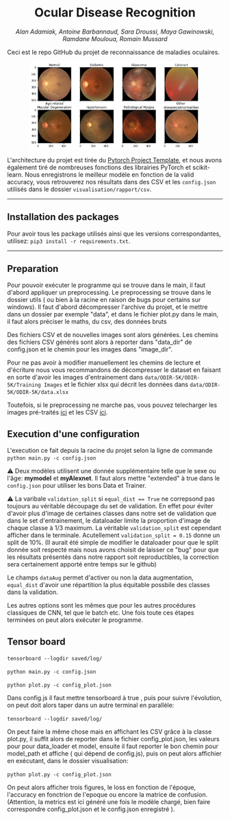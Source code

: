 # <h1 align="center">Ocular Disease Recognition</h1>
<p align="center" style="font-style:italic;">
    Alan Adamiak, Antoine Barbannaud, Sara Droussi, Maya Gawinowski, Ramdane Mouloua, Romain Mussard
</p>

Ceci est le repo GitHub du projet de reconnaissance de maladies oculaires.
<p align="center">
    <img src="./visualisation/rapport/presentation_images/eye_diseases_grid.jpg" style="width:400px;">
</p>

L'architecture du projet est tirée du [Pytorch Project Template](https://github.com/moemen95/Pytorch-Project-Template), et nous avons également tiré de nombreuses fonctions des librairies PyTorch et scikit-learn. Nous enregistrons le meilleur modèle en fonction de la valid accuracy, vous retrouverez nos résultats dans des CSV et les `config.json` utilisés dans le dossier `visualisation/rapport/csv`.

---
## Installation des packages

Pour avoir tous les package utilisés ainsi que les versions correspondantes, utilisez:
`pip3 install -r requirements.txt`.

---
## Preparation
Pour pouvoir exécuter le programme qui se trouve dans le main, il faut d'abord appliquer un preprocessing. Le preprocessing se trouve dans le dossier utils ( ou bien à la racine en raison de bugs pour certains sur windows). Il faut d'abord décompresser l'archive du projet, et le mettre dans un dossier par exemple "data", et dans le fichier plot.py dans le main, il faut alors préciser le maths, du csv, des données bruts

Des fichiers CSV et de nouvelles images sont alors générées. Les chemins des fichiers CSV générés sont alors à reporter dans "data_dir" de config.json et le chemin pour les images dans "image_dir".

Pour ne pas avoir à modifier manuellement les chemins de lecture et d'écriture nous vous recommandons de décompresser le dataset en faisant en sorte d'avoir les images d'entrainement dans `data/ODIR-5K/ODIR-5K/Training Images` et le fichier xlsx qui décrit les données dans `data/ODIR-5K/ODIR-5K/data.xlsx`

Toutefois, si le preprocessing ne marche pas, vous pouvez telecharger les images pré-traités [ici](https://mega.nz/file/1lhkDJhQ#mWqVa9TpHKEHM_BTN8EfCWxjL1eFNlxYh9fGUwoRMF4) et les CSV [ici](https://mega.nz/file/UwpmBRyQ#_Ygfeoiw6DksUEi2zlJ8pm1YKQ3MywXuubloDhVyBk0).

## Execution d'une configuration

L'execution ce fait depuis la racine du projet selon la ligne de commande `python main.py -c config.json`


:warning: Deux modèles utilisent une donnée supplémentaire telle que le sexe ou l'âge: **mymodel** et **myAlexnet**. Il faut alors mettre "extended" à true dans le `config.json` pour utiliser les bons Data et Trainer.

:warning: La varibale `validation_split` si `equal_dist == True` ne correpsond pas toujours au véritable découpage du set de validation. En effet pour éviter d'avoir plus d'image de certaines classes dans notre set de validation que dans le set d'entrainement, le dataloader limite la proportion d'image de chaque classe à 1/3 maximum. La véritable `validation_split` est cependant afficher dans le terminale. Acutellement `validation_split = 0.15` donne un split de 10%. (Il aurait été simple de modifier le dataloader pour que le split donnée soit respecté mais nous avons choisit de laisser ce "bug" pour que les résultats présentés dans notre rapport soit reproductibles, la correction sera certainement apporté entre temps sur le github)

Le champs `dataAug` permet d'activer ou non la data augmentation, `equal_dist` d'avoir une répartition la plus équitable possbile des classes dans la validation.

Les autres options sont les mêmes que pour les autres procédures classiques de CNN, tel que le batch etc. Une fois toute ces étapes terminées on peut alors exécuter le programme.


## Tensor board
`tensorboard --logdir saved/log/`

`python main.py -c config.json`

`python plot.py -c config_plot.json`

Dans config.js il faut mettre tensorboard à true , puis pour suivre l'évolution, on peut doit alors taper dans un autre terminal en parallèle:

`tensorboard --logdir saved/log/`

On peut faire la même chose mais en affichant les CSV grâce à la classe plot.py, il suffit alors de reporter dans le fichier config_plot.json, les valeurs pour pour data_loader et model, ensuite il faut reporter le bon chemin pour model_path et affiche ( qui dépend de config.js), puis on peut alors affichier en exécutant, dans le dossier visualisation:

`python plot.py -c config_plot.json`

On peut alors afficher trois figures, le loss en fonction de l'époque, l'accuracy en fonctrion de l'epoque ou encore la matrice de confusion. (Attention, la metrics est ici généré une fois le modèle chargé, bien faire correspondre config_plot.json et le config.json enregistré ).
